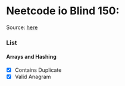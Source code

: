 # Neetcode io Blind 150: 
Source: [here](https://neetcode.io/practice)

### List

#### Arrays and Hashing
- [x] Contains Duplicate
- [x] Valid Anagram

